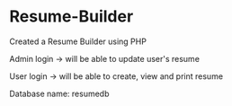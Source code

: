 # Resume-Builder
Created a Resume Builder using PHP

Admin login -> will be able to update user's resume

User login -> will be able to create, view and print resume

Database name: resumedb
